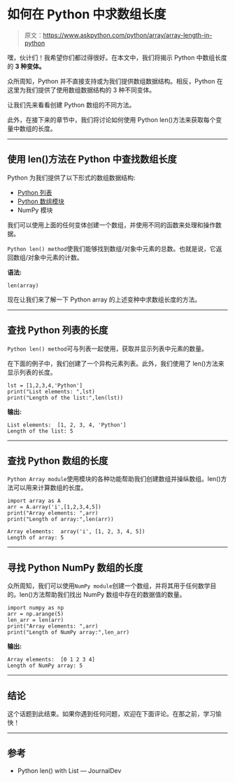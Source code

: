# 如何在 Python 中求数组长度

> 原文：<https://www.askpython.com/python/array/array-length-in-python>

嘿，伙计们！我希望你们都过得很好。在本文中，我们将揭示 Python 中数组长度的 **3 种变体。**

众所周知，Python 并不直接支持或为我们提供数组数据结构。相反，Python 在这里为我们提供了使用数组数据结构的 3 种不同变体。

让我们先来看看创建 Python 数组的不同方法。

此外，在接下来的章节中，我们将讨论如何使用 Python len()方法来获取每个变量中数组的长度。

* * *

## 使用 len()方法在 Python 中查找数组长度

Python 为我们提供了以下形式的数组数据结构:

*   [Python 列表](https://www.askpython.com/python/list/python-list)
*   [Python 数组模块](https://www.askpython.com/python/array/initialize-a-python-array)
*   NumPy 模块

我们可以使用上面的任何变体创建一个数组，并使用不同的函数来处理和操作数据。

`Python len() method`使我们能够找到数组/对象中元素的总数。也就是说，它返回数组/对象中元素的计数。

**语法:**

```
len(array)

```

现在让我们来了解一下 Python array 的上述变种中求数组长度的方法。

* * *

## 查找 Python 列表的长度

`Python len() method`可与列表一起使用，获取并显示列表中元素的数量。

在下面的例子中，我们创建了一个异构元素列表。此外，我们使用了 len()方法来显示列表的长度。

```
lst = [1,2,3,4,'Python']
print("List elements: ",lst)
print("Length of the list:",len(lst))

```

**输出:**

```
List elements:  [1, 2, 3, 4, 'Python']
Length of the list: 5

```

* * *

## 查找 Python 数组的长度

`Python Array module`使用模块的各种功能帮助我们创建数组并操纵数组。len()方法可以用来计算数组的长度。

```
import array as A 
arr = A.array('i',[1,2,3,4,5])
print("Array elements: ",arr)
print("Length of array:",len(arr))

```

```
Array elements:  array('i', [1, 2, 3, 4, 5])
Length of array: 5

```

* * *

## 寻找 Python NumPy 数组的长度

众所周知，我们可以使用`NumPy module`创建一个数组，并将其用于任何数学目的。len()方法帮助我们找出 NumPy 数组中存在的数据值的数量。

```
import numpy as np
arr = np.arange(5)
len_arr = len(arr)
print("Array elements: ",arr)
print("Length of NumPy array:",len_arr)

```

**输出:**

```
Array elements:  [0 1 2 3 4]
Length of NumPy array: 5

```

* * *

## 结论

这个话题到此结束。如果你遇到任何问题，欢迎在下面评论。在那之前，学习愉快！

* * *

## 参考

*   Python len() with List — JournalDev